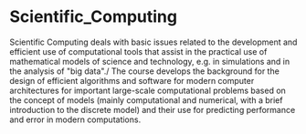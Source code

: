 # Scientific_Computing
Scientific Computing deals with basic issues related to the development and efficient use of computational tools that assist in the practical use of mathematical models of science and technology, e.g. in simulations and in the analysis of "big data"./
The course develops the background for the design of efficient algorithms and software for modern computer architectures for important large-scale computational problems based on the concept of models (mainly computational and numerical, with a brief introduction to the discrete model) and their use for predicting performance and error in modern computations.
